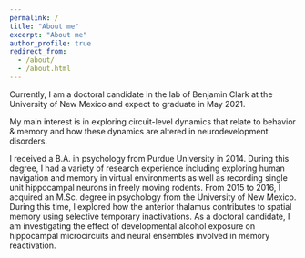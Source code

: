 ```yaml
---
permalink: /
title: "About me"
excerpt: "About me"
author_profile: true
redirect_from: 
  - /about/
  - /about.html
---
```



Currently, I am a doctoral candidate in the lab of Benjamin Clark at the University of New Mexico and expect to graduate in May 2021.

My main interest is in exploring circuit-level dynamics that relate to behavior & memory and how these dynamics are altered in neurodevelopment disorders.

I received a B.A. in psychology from Purdue University in 2014. During this degree, I had a variety of research experience including exploring human navigation and memory in virtual environments as well as recording single unit hippocampal neurons in freely moving rodents. From 2015 to 2016, I acquired an M.Sc. degree in psychology from the University of New Mexico. During this time, I explored how the anterior thalamus contributes to spatial memory using selective temporary inactivations. As a doctoral candidate, I am investigating the effect of developmental alcohol exposure on hippocampal microcircuits and neural ensembles involved in memory reactivation.
